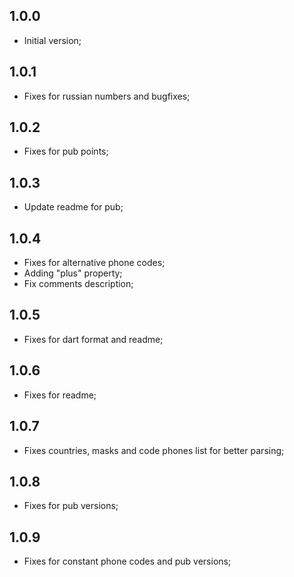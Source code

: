## 1.0.0
- Initial version;

## 1.0.1
- Fixes for russian numbers and bugfixes;

## 1.0.2
- Fixes for pub points;

## 1.0.3
- Update readme for pub;

## 1.0.4
- Fixes for alternative phone codes;
- Adding "plus" property;
- Fix comments description;

## 1.0.5
- Fixes for dart format and readme;

## 1.0.6
- Fixes for readme;

## 1.0.7
- Fixes countries, masks and code phones list for better parsing;

## 1.0.8
- Fixes for pub versions;

## 1.0.9
- Fixes for constant phone codes and pub versions;